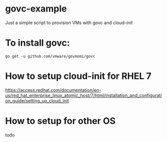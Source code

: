 # govc-example
Just a simple script to provision VMs with govc and cloud-init 

# To install govc:

```
go get -u github.com/vmware/govmomi/govc
```

# How to setup cloud-init for RHEL 7
https://access.redhat.com/documentation/en-us/red_hat_enterprise_linux_atomic_host/7/html/installation_and_configuration_guide/setting_up_cloud_init

# How to setup for other OS
todo
